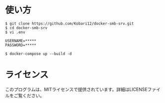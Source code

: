 # 使い方

```console
$ git clone https://github.com/Kobari12/docker-smb-srv.git
$ cd docker-smb-srv
$ vi .env

USERNAME=*****
PASSWORD=*****

$ docker-compose up --build -d
```

# ライセンス
このプログラムは、MITライセンスで提供されています。詳細はLICENSEファイルをご覧ください。
